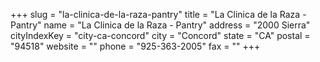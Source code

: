 +++
slug = "la-clinica-de-la-raza-pantry"
title = "La Clinica de la Raza - Pantry"
name = "La Clinica de la Raza - Pantry"
address = "2000 Sierra"
cityIndexKey = "city-ca-concord"
city = "Concord"
state = "CA"
postal = "94518"
website = ""
phone = "925-363-2005"
fax = ""
+++
